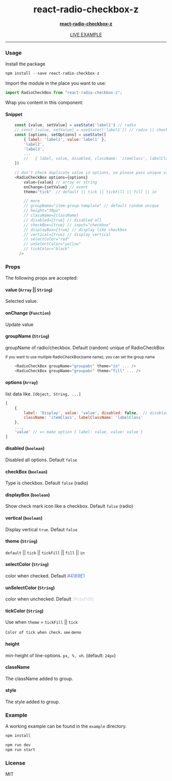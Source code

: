 <div align="center">
    <h1>react-radio-checkbox-z</h1>
    <strong>
        <a href="https://github.com/delpikye-v/react-radio-checkbox">react-radio-checkbox-z</a>
    </strong>
    <br />
    <br />
    <a href="https://codesandbox.io/s/react-radio-checkbox-z-51sg3">LIVE EXAMPLE</a>
</div>

---


### Usage
Install the package 
```js
npm install --save react-radio-checkbox-z

```

Import the module in the place you want to use:
```js
import RadioCheckBox from "react-radio-checkbox-z";
```

Wrap you content in this component:

#### Snippet
```js
    const [value, setValue] = useState('label1') // radio
    // const [value, setValue] = useState(['label1']) // radio || checkbox
    const [options, setOptions] = useState([
        { label: 'label1', value:'label1' },
        'label2',
        'label3',
        ...
        //   { label, value, disabled, className: 'itemClass', labelClassName: 'labelClass' },
    ])

    // don't check duplicate value in options, so please pass unique value
    <RadioCheckBox options={options}
        value={value} // array or string
        onChange={setValue} // event
        theme="tick"  // default || tick || tickFill || fill || in

        // more
        // groupName="item-group-template" // default random unique
        // height="30px"
        // className={className}
        // disabled={true} // disabled all
        // checkBox={true} // input="checkbox"
        // displayBox={true} // display like checkbox
        // vertical={true} // display vertical
        // selectColor="red"  
        // unSelectColor="yellow"
        // tickColor="black"
      />
```

### Props

The following props are accepted:

#### value (`Array` || `String`)

Selected value.

#### onChange (`Function`)
Update value

#### groupName (`String`)
<p>groupName of radio/checkbox. Default (random) unique of RadioCheckBox</p>

<small>if you want to use multiple RadioCheckBox(same name), you can set the group name</small>
```js
    <RadioCheckBox groupName="groupabc" theme="in" ... />
    <RadioCheckBox groupName="groupabc" theme="fill" ... />
```

#### options (`Array`)
list data like. `[Object, String, ...]`
```js
[
    {
        label: 'Display', value: 'value', disabled: false,  // disabled option
        className: 'itemClass', labelClassName: 'labelClass'
    },
    ...,
    'value' // => make option { label: value, value: value }
]
```

#### disabled (`boolean`)
Disabled all options. Default `false`

#### checkBox (`boolean`)
Type is checkbox. Default `false` (radio)


#### displayBox (`boolean`)
Show check mark icon like a checkbox. Default `false` (radio)


#### vertical (`boolean`)
Display vertical `true`. Defaut `false`


#### theme (`String`)
`default` || `tick` || `tickFill` || `fill` || `in`


#### selectColor (`String`)
color when checked. Default <span style="color: #4169E1">#4169E1</span>


#### unSelectColor (`String`)
color when unchecked. Default <span style="color: #cbd1d8;">[#cbd1d8]</span>


#### tickColor (`String`)
Use when `theme` = `tickFill` || `tick`

`Color of tick when check.`
<small>see demo</small>


#### height
min-height of line-options. `px, %, vh`. (default: `24px`)

#### className
The className added to group.

#### style
The style added to group.

### Example
A working example can be found in the `example` directory. 

```js
npm install
```
```js
npm run dev
npm run start
```

### License
MIT
